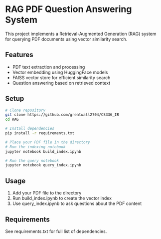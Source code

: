 # RAG PDF Question Answering System

This project implements a Retrieval-Augmented Generation (RAG) system for querying PDF documents using vector similarity search.

## Features
- PDF text extraction and processing
- Vector embedding using HuggingFace models
- FAISS vector store for efficient similarity search
- Question answering based on retrieved context

## Setup
```bash
# Clone repository
git clone https://github.com/greatwall2704/CS336_IR
cd RAG

# Install dependencies
pip install -r requirements.txt

# Place your PDF file in the directory
# Run the indexing notebook
jupyter notebook build_index.ipynb

# Run the query notebook
jupyter notebook query_index.ipynb
```

## Usage
1. Add your PDF file to the directory
2. Run build_index.ipynb to create the vector index
3. Use query_index.ipynb to ask questions about the PDF content

## Requirements
See requirements.txt for full list of dependencies.
